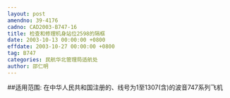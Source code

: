 ```yaml
---
layout: post
amendno: 39-4176
cadno: CAD2003-B747-16
title: 检查和修理机身站位2598的隔框
date: 2003-10-13 00:00:00 +0800
effdate: 2003-10-27 00:00:00 +0800
tag: B747
categories: 民航华北管理局适航处
author: 邵仁明
---
```


##适用范围:
在中华人民共和国注册的、线号为1至1307(含)的波音747系列飞机

